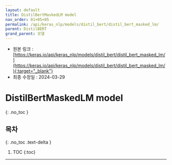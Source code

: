 ```yaml
---
layout: default
title: DistilBertMaskedLM model
nav_order: 01+05+05
permalink: /api/keras_nlp/models/distil_bert/distil_bert_masked_lm/
parent: DistilBERT
grand_parent: 모델
---
```


* 원본 링크 : [https://keras.io/api/keras_nlp/models/distil_bert/distil_bert_masked_lm/](https://keras.io/api/keras_nlp/models/distil_bert/distil_bert_masked_lm/){:target="_blank"}
* 최종 수정일 : 2024-03-29

# DistilBertMaskedLM model
{: .no_toc }

## 목차
{: .no_toc .text-delta }

1. TOC
{:toc}

---
